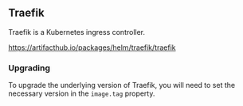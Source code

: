 ## Traefik

Traefik is a Kubernetes ingress controller.

https://artifacthub.io/packages/helm/traefik/traefik

### Upgrading

To upgrade the underlying version of Traefik, you will need to set the necessary
version in the `image.tag` property.
